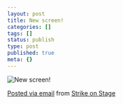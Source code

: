 ```yaml
---
layout: post
title: New screen!
categories: []
tags: []
status: publish
type: post
published: true
meta: {}
---
```


![New screen!]({{site.baseurl}}/assets/posterous/strikeonstage/201004-screen.jpg)

<!-- [![](http://posterous.com/getfile/files.posterous.com/strikeonstage/5fU82LMO6pt17lHgmk0RUJZVEKzUZGVEXZxQAhGTU2pxHsT75TasU3VDeSpG/photo.jpg.scaled.500.jpg)](http://posterous.com/getfile/files.posterous.com/strikeonstage/8A0HkFq5mBRnI4MaI2WGHlQSKW1tCqTGVZkuqN7OXT5ifLcgfktLOhnegCUs/photo.jpg)   -->

[Posted via email](http://posterous.com)  from 
[Strike on Stage](http://strikeonstage.posterous.com/new-screen-7)
